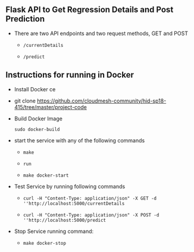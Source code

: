 ## Flask API to Get Regression Details and Post Prediction

* There are two API endpoints and two request methods, GET and POST
   
   * ```/currentDetails```
  
   * ```/predict```
  
## Instructions for running in Docker

* Install Docker ce

* git clone https://github.com/cloudmesh-community/hid-sp18-415/tree/master/project-code

* Build Docker Image
  
    ```sudo docker-build```
   
* start the service with any of the following commands

   * ```make```
   
   * ```run```
   
   * ```make docker-start```
   
* Test Service by running following commands
   
   * ```curl -H "Content-Type: application/json" -X GET -d ''http://localhost:5000/currentDetails```
    
   * ```curl -H "Content-Type: application/json" -X POST -d ''http://localhost:5000/predict```
   
* Stop Service running command:
   
   * ```make docker-stop```    

